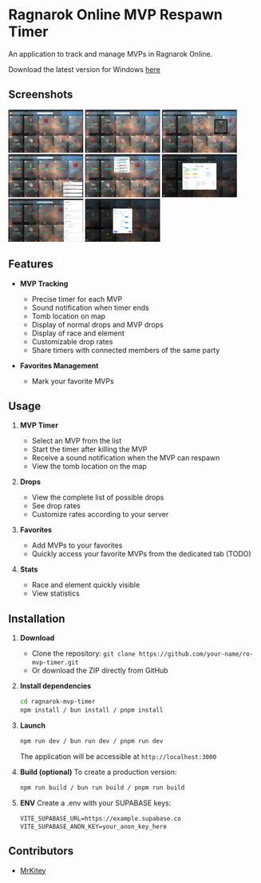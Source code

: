 # Ragnarok Online MVP Respawn Timer

An application to track and manage MVPs in Ragnarok Online.

Download the latest version for Windows [here](https://github.com/TekiDev42/ragnarok-mvp-tracker/releases/)

## Screenshots

[![Image 1](./images-preview/mini-1.png)](./images-preview/1.png)
[![Image 2](./images-preview/mini-2.png)](./images-preview/2.png)
[![Image 3](./images-preview/mini-3.png)](./images-preview/3.png)
[![Image 4](./images-preview/mini-4.png)](./images-preview/4.png)
[![Image 5](./images-preview/mini-5.png)](./images-preview/5.png)
[![Image 6](./images-preview/mini-6.png)](./images-preview/6.png)
[![Image 7](./images-preview/mini-7.png)](./images-preview/7.png)
[![Image 8](./images-preview/mini-8.png)](./images-preview/8.png)

## Features

- **MVP Tracking**
  - Precise timer for each MVP
  - Sound notification when timer ends
  - Tomb location on map
  - Display of normal drops and MVP drops
  - Display of race and element
  - Customizable drop rates
  - Share timers with connected members of the same party

- **Favorites Management**
  - Mark your favorite MVPs

## Usage

1. **MVP Timer**
   - Select an MVP from the list
   - Start the timer after killing the MVP
   - Receive a sound notification when the MVP can respawn
   - View the tomb location on the map

2. **Drops**
   - View the complete list of possible drops
   - See drop rates
   - Customize rates according to your server

3. **Favorites**
   - Add MVPs to your favorites
   - Quickly access your favorite MVPs from the dedicated tab (TODO)

3. **Stats**
   - Race and element quickly visible
   - View statistics

## Installation
1. **Download**
   - Clone the repository: `git clone https://github.com/your-name/ro-mvp-timer.git`
   - Or download the ZIP directly from GitHub

2. **Install dependencies**
   ```bash
   cd ragnarok-mvp-timer
   npm install / bun install / pnpm install
   
   ```

3. **Launch**
   ```bash
   npm run dev / bun run dev / pnpm run dev
   ```
   The application will be accessible at `http://localhost:3000`

4. **Build (optional)**
   To create a production version:
   ```bash
   npm run build / bun run build / pnpm run build
   ```
5. **ENV**
   Create a .env with your SUPABASE keys:
   ```
   VITE_SUPABASE_URL=https://example.supabase.co
   VITE_SUPABASE_ANON_KEY=your_anon_key_here
   ```


## Contributors
- [MrKitey](https://github.com/TekiDev42)